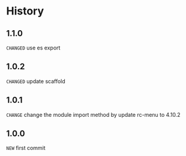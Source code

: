 # History

## 1.1.0

`CHANGED` use es export

## 1.0.2

`CHANGED` update scaffold

## 1.0.1

`CHANGE` change the module import method by update rc-menu to 4.10.2

## 1.0.0

`NEW` first commit
